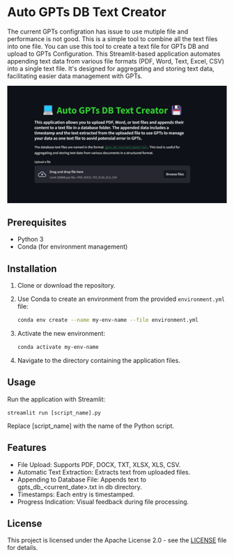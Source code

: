 # Auto GPTs DB Text Creator

The current GPTs configration has issue to use mutiple file and performance is not good. This is a simple tool to combine all the text files into one file. You can use this tool to create a text file for GPTs DB and upload to GPTs Configuration.
This Streamlit-based application automates appending text data from various file formats (PDF, Word, Text, Excel, CSV) into a single text file. It's designed for aggregating and storing text data, facilitating easier data management with GPTs.

![alt text](./pic.png)

## Prerequisites

- Python 3
- Conda (for environment management)

## Installation

1. Clone or download the repository.
2. Use Conda to create an environment from the provided `environment.yml` file:

   ```bash
   conda env create --name my-env-name --file environment.yml
   ```

3. Activate the new environment:

    ```bash
    conda activate my-env-name
    ```
4. Navigate to the directory containing the application files.

## Usage
Run the application with Streamlit:
``` base
streamlit run [script_name].py
```

Replace [script_name] with the name of the Python script.

## Features
- File Upload: Supports PDF, DOCX, TXT, XLSX, XLS, CSV.
- Automatic Text Extraction: Extracts text from uploaded files.
- Appending to Database File: Appends text to gpts_db_<current_date>.txt in db directory.
- Timestamps: Each entry is timestamped.
- Progress Indication: Visual feedback during file processing.


## License
This project is licensed under the Apache License 2.0 - see the [LICENSE](LICENSE) file for details.

